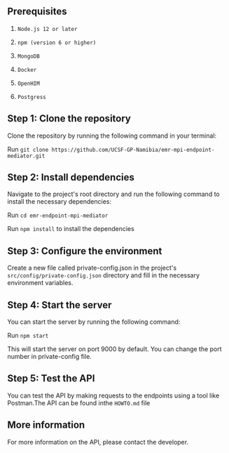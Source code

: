 
## Prerequisites

  

1.  `Node.js 12 or later`

2.  `npm (version 6 or higher)`

3.  `MongoDB`

4.  `Docker`

5.  `OpenHIM`

6.  `Postgress`
  
  

## Step 1: Clone the repository

Clone the repository by running the following command in your terminal:

  

Run `git clone https://github.com/UCSF-GP-Namibia/emr-mpi-endpoint-mediator.git`

  

## Step 2: Install dependencies

Navigate to the project's root directory and run the following command to install the necessary dependencies:

  

Run `cd emr-endpoint-mpi-mediator`

  

Run `npm install` to install the dependencies

  

## Step 3: Configure the environment

Create a new file called private-config.json in the project's `src/config/private-config.json` directory and fill in the necessary environment variables.

  

## Step 4: Start the server

You can start the server by running the following command:

  

Run `npm start`

  

This will start the server on port 9000 by default. You can change the port number in private-config file.

  

## Step 5: Test the API

You can test the API by making requests to the endpoints using a tool like Postman.The API can be found inthe `HOWTO.md` file

  

## More information

For more information on the API, please contact the developer.